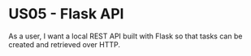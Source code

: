 # US05 - Flask API

As a user, I want a local REST API built with Flask so that tasks can be created and retrieved over HTTP.
